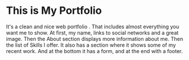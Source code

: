 # This is My Portfolio

It's a clean and nice web portfolio . That includes almost everything you want me to show. At first, my name, links to social networks and a great image. Then the About section displays more information about me. Then the list of Skills I offer. It also has a section where it shows some of my recent work. And at the bottom it has a form, and at the end with a footer.

